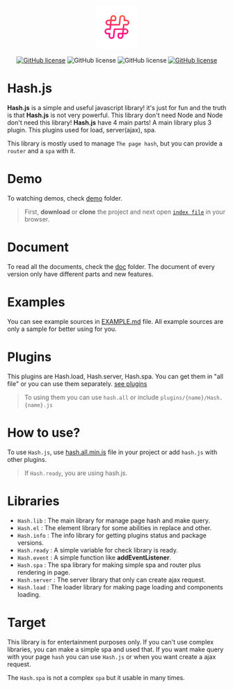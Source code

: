 <p align="center"><img width="100" src="https://raw.githubusercontent.com/irmmr/hash.js/master/logo/logo.png" alt="Hash Js"></p>

<p align="center">
  <a href="https://github.com/irmmr/hash.js/blob/master/LICENSE"><img alt="GitHub license" src="https://img.shields.io/github/license/irmmr/hash.js"></a>
    <img alt="GitHub license" src="https://img.shields.io/static/v1?label=version&message=v1.2.7&color=success">
  <img alt="GitHub license" src="https://img.shields.io/static/v1?label=npm&message=not%20yet&color=inactive">
  <a href="https://github.com/irmmr/hash.js/tree/master/doc"><img alt="GitHub license" src="https://img.shields.io/static/v1?label=docs&message=passing&color=blue"></a>
  
</p>

# Hash.js
**Hash.js** is a simple and useful javascript library! it's just for fun and the truth is that **Hash.js** is not very powerful. This library don't need Node and Node don't need this library!
**Hash.js** have 4 main parts! A main library plus 3 plugin. This plugins used for load, server(ajax), spa.

This library is mostly used to manage `The page hash`, but you can provide a `router` and a `spa` with it.

# Demo
To watching demos, check [demo](/demo) folder.
> First, **download** or **clone** the project and next open [`index file`](/demo/index.html) in your browser.

# Document
To read all the documents, check the [doc](/doc) folder. The document of every version only have different parts and new features.

# Examples
You can see example sources in [EXAMPLE.md](EXAMPLE.md) file. All example sources are only a sample for better using for you.

# Plugins
This plugins are Hash.load, Hash.server, Hash.spa. You can get them in "all file" or you can use them separately. [see plugins](/plugins)
> To using them you can use `hash.all` or include `plugins/{name}/Hash.{name}.js`

# How to use?
To use `Hash.js`, use [hash.all.min.js](/src/hash.all.min.js) file in your project or add `hash.js` with other plugins.
> If `Hash.ready`, you are using hash.js.

# Libraries
- `Hash.lib` : The main library for manage page hash and make query.
- `Hash.el` : The element library for some abilities in replace and other.
- `Hash.info` : The info library for getting plugins status and package versions.
- `Hash.ready` : A simple variable for check library is ready.
- `Hash.event` : A simple function like **addEventListener**.
- `Hash.spa` : The spa library for making simple spa and router plus rendering in page.
- `Hash.server` : The server library that only can create ajax request.
- `Hash.load` : The loader library for making page loading and components loading.

# Target
This library is for entertainment purposes only. If you can't use complex libraries, you can make a simple spa and used that. If you want make query with your page `hash` you can use `Hash.js` or when you want create a ajax request. 

The `Hash.spa` is not a complex `spa` but it usable in many times.

